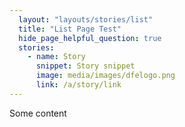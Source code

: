 ```yaml
---
  layout: "layouts/stories/list"
  title: "List Page Test"
  hide_page_helpful_question: true
  stories:
    - name: Story
      snippet: Story snippet
      image: media/images/dfelogo.png
      link: /a/story/link
---
```


Some content